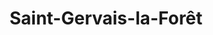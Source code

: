 ---
title: Saint-Gervais-la-Forêt
url: /saint-gervais-la-foret/
latitude: 47.566
longitude: 1.372
---